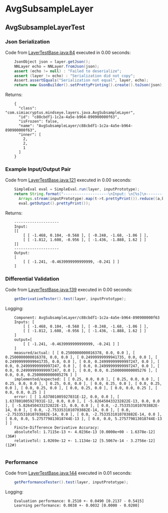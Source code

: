 # AvgSubsampleLayer
## AvgSubsampleLayerTest
### Json Serialization
Code from [LayerTestBase.java:84](../../../../../../../../MindsEye/src/test/java/com/simiacryptus/mindseye/layers/LayerTestBase.java#L84) executed in 0.00 seconds: 
```java
    JsonObject json = layer.getJson();
    NNLayer echo = NNLayer.fromJson(json);
    assert (echo != null) : "Failed to deserialize";
    assert (layer != echo) : "Serialization did not copy";
    Assert.assertEquals("Serialization not equal", layer, echo);
    return new GsonBuilder().setPrettyPrinting().create().toJson(json);
```

Returns: 

```
    {
      "class": "com.simiacryptus.mindseye.layers.java.AvgSubsampleLayer",
      "id": "c88cbdf1-1c2a-4a5e-b964-890900000f63",
      "isFrozen": false,
      "name": "AvgSubsampleLayer/c88cbdf1-1c2a-4a5e-b964-890900000f63",
      "inner": [
        2,
        2,
        1
      ]
    }
```



### Example Input/Output Pair
Code from [LayerTestBase.java:121](../../../../../../../../MindsEye/src/test/java/com/simiacryptus/mindseye/layers/LayerTestBase.java#L121) executed in 0.00 seconds: 
```java
    SimpleEval eval = SimpleEval.run(layer, inputPrototype);
    return String.format("--------------------\nInput: \n[%s]\n--------------------\nOutput: \n%s",
      Arrays.stream(inputPrototype).map(t->t.prettyPrint()).reduce((a,b)->a+",\n"+b).get(),
      eval.getOutput().prettyPrint());
```

Returns: 

```
    --------------------
    Input: 
    [[
    	[ [ -1.468, 0.104, -0.568 ], [ -0.248, -1.68, -1.06 ] ],
    	[ [ -1.812, 1.608, -0.956 ], [ -1.436, -1.888, 1.62 ] ]
    ]]
    --------------------
    Output: 
    [
    	[ [ -1.241, -0.4639999999999999, -0.241 ] ]
    ]
```



### Differential Validation
Code from [LayerTestBase.java:139](../../../../../../../../MindsEye/src/test/java/com/simiacryptus/mindseye/layers/LayerTestBase.java#L139) executed in 0.00 seconds: 
```java
    getDerivativeTester().test(layer, inputPrototype);
```
Logging: 
```
    Component: AvgSubsampleLayer/c88cbdf1-1c2a-4a5e-b964-890900000f63
    Inputs: [
    	[ [ -1.468, 0.104, -0.568 ], [ -0.248, -1.68, -1.06 ] ],
    	[ [ -1.812, 1.608, -0.956 ], [ -1.436, -1.888, 1.62 ] ]
    ]
    output=[
    	[ [ -1.241, -0.4639999999999999, -0.241 ] ]
    ]
    measured/actual: [ [ 0.2500000000016378, 0.0, 0.0 ], [ 0.2500000000016378, 0.0, 0.0 ], [ 0.24999999999941735, 0.0, 0.0 ], [ 0.24999999999941735, 0.0, 0.0 ], [ 0.0, 0.24999999999997247, 0.0 ], [ 0.0, 0.24999999999997247, 0.0 ], [ 0.0, 0.24999999999997247, 0.0 ], [ 0.0, 0.24999999999997247, 0.0 ], [ 0.0, 0.0, 0.2500000000005276 ], [ 0.0, 0.0, 0.2500000000005276 ] ]
    implemented/expected: [ [ 0.25, 0.0, 0.0 ], [ 0.25, 0.0, 0.0 ], [ 0.25, 0.0, 0.0 ], [ 0.25, 0.0, 0.0 ], [ 0.0, 0.25, 0.0 ], [ 0.0, 0.25, 0.0 ], [ 0.0, 0.25, 0.0 ], [ 0.0, 0.25, 0.0 ], [ 0.0, 0.0, 0.25 ], [ 0.0, 0.0, 0.25 ] ]
    error: [ [ 1.637801005927031E-12, 0.0, 0.0 ], [ 1.637801005927031E-12, 0.0, 0.0 ], [ -5.826450433232822E-13, 0.0, 0.0 ], [ -5.826450433232822E-13, 0.0, 0.0 ], [ 0.0, -2.7533531010703882E-14, 0.0 ], [ 0.0, -2.7533531010703882E-14, 0.0 ], [ 0.0, -2.7533531010703882E-14, 0.0 ], [ 0.0, -2.7533531010703882E-14, 0.0 ], [ 0.0, 0.0, 5.275779813018744E-13 ], [ 0.0, 0.0, 5.275779813018744E-13 ] ]
    Finite-Difference Derivative Accuracy:
    absoluteTol: 1.7115e-13 +- 4.0236e-13 [0.0000e+00 - 1.6378e-12] (36#)
    relativeTol: 1.0269e-12 +- 1.1134e-12 [5.5067e-14 - 3.2756e-12] (12#)
    
```

### Performance
Code from [LayerTestBase.java:144](../../../../../../../../MindsEye/src/test/java/com/simiacryptus/mindseye/layers/LayerTestBase.java#L144) executed in 0.01 seconds: 
```java
    getPerformanceTester().test(layer, inputPrototype);
```
Logging: 
```
    Evaluation performance: 0.2510 +- 0.0490 [0.2137 - 0.5415]
    Learning performance: 0.0038 +- 0.0032 [0.0000 - 0.0200]
    
```

